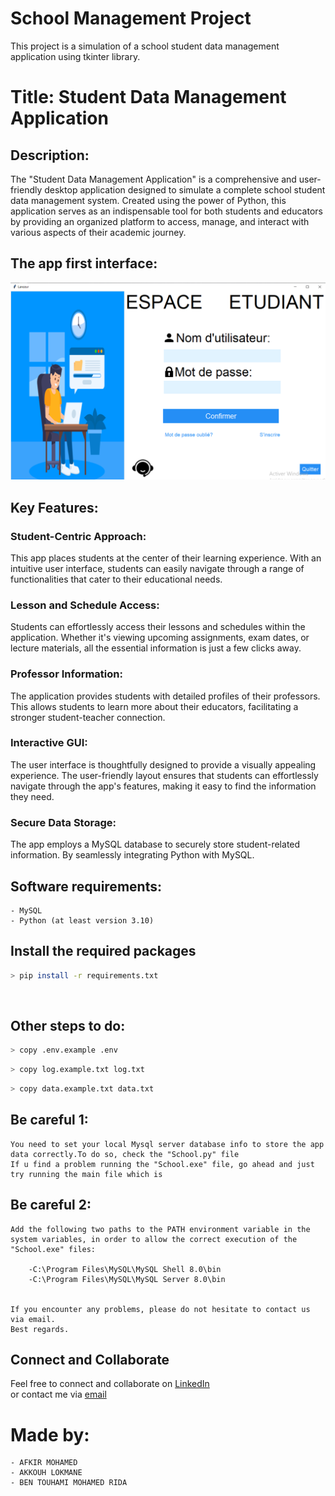 # School Management Project
This project is a simulation of a school student data management application using tkinter library.



# Title: Student Data Management Application

## Description:

The "Student Data Management Application" is a comprehensive and user-friendly desktop application designed to simulate a complete school student data management system. Created using the power of Python, this application serves as an indispensable tool for both students and educators by providing an organized platform to access, manage, and interact with various aspects of their academic journey.


## The app first interface:

<img width="769" alt="image" src="src/icons/screenshot.png">



## Key Features:

### Student-Centric Approach: 
This app places students at the center of their learning experience. With an intuitive user interface, students can easily navigate through a range of functionalities that cater to their educational needs.

### Lesson and Schedule Access:
Students can effortlessly access their lessons and schedules within the application. Whether it's viewing upcoming assignments, exam dates, or lecture materials, all the essential information is just a few clicks away.

### Professor Information:
The application provides students with detailed profiles of their professors. This allows students to learn more about their educators, facilitating a stronger student-teacher connection.

### Interactive GUI: 
The user interface is thoughtfully designed to provide a visually appealing experience. The user-friendly layout ensures that students can effortlessly navigate through the app's features, making it easy to find the information they need.

### Secure Data Storage:
The app employs a MySQL database to securely store student-related information. By seamlessly integrating Python with MySQL.


## Software requirements:
    - MySQL
    - Python (at least version 3.10)
    

## Install the required packages

```bash
> pip install -r requirements.txt
```
<br>

## Other steps to do:
```bash
> copy .env.example .env
```

```bash
> copy log.example.txt log.txt
```

```bash
> copy data.example.txt data.txt
```

## Be careful 1:
    You need to set your local Mysql server database info to store the app data correctly.To do so, check the "School.py" file
    If u find a problem running the "School.exe" file, go ahead and just try running the main file which is 

## Be careful 2:
    Add the following two paths to the PATH environment variable in the system variables, in order to allow the correct execution of the "School.exe" files:

        -C:\Program Files\MySQL\MySQL Shell 8.0\bin
        -C:\Program Files\MySQL\MySQL Server 8.0\bin


    If you encounter any problems, please do not hesitate to contact us via email.
    Best regards.

## Connect and Collaborate

Feel free to connect and collaborate on [LinkedIn](https://www.linkedin.com/in/mohamed-afkir-1bbb9729a)<br>
or contact me via [email](mailto:mohamedafkir078@gmail.com)


    
# Made by:
    - AFKIR MOHAMED
    - AKKOUH LOKMANE
    - BEN TOUHAMI MOHAMED RIDA


